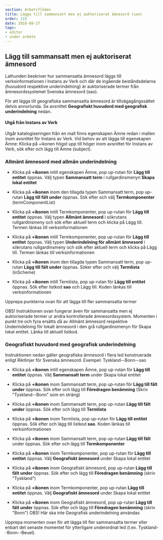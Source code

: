 ```yaml
---
section: Arbetsflöden
title: Lägga till sammansatt men ej auktoriserat ämnesord (sao)
order: 115
date: 2018-08-27
tags:
- editor
- under arbete
---
```


## Lägg till sammansatt men ej auktoriserat ämnesord 

Lathunden beskriver hur sammansatta ämnesord läggs till verksinformationen i Instans av Verk och där de ingående beståndsdelarna (huvudord respektive underindelning) är auktoriserade termer från ämnesordssystemet Svenska ämnesord (sao). 

För att lägga till geografiska sammansatta ämnesord är tillvägagångssättet delvis annorlunda. Se avsnittet **Geografiskt huvudord med geografisk underindelning** nedan.

#### Utgå från Instans av Verk
Utgår katalogiseringen från en mall finns egenskapen Ämne redan i mallen inom avsnittet för Instans av Verk. Vid behov av att lägga till egenskapen Ämne: Klicka på +ikonen högst upp till höger inom avsnittet för Instans av Verk, sök efter och lägg till Ämne (subject).

### Allmänt ämnesord med allmän underindelning

* Klicka på **+ikonen** intill egenskapen Ämne, pop up-rutan för **Lägg till entitet** öppnas. Välj typen **Sammansatt term** i rullgardinsmenyn **Skapa lokal entitet**

* Klicka på **+ikonen** inom den tillagda typen Sammansatt term, pop up-rutan **Lägg till fält under** öppnas. Sök efter och välj **Termkomponenter** (termComponentList)

* Klicka på **+ikonen** intill Termkomponenter, pop up-rutan för **Lägg till entitet** öppnas. Välj typen **Allmänt ämnesord** i sökrutans rullgardinsmeny och sök efter aktuell term och klicka på Lägg till. Termen länkas till verksinformationen

* Klicka på **+ikonen** intill Termkomponenter, pop up-rutan för **Lägg till entitet** öppnas. Välj typen **Underindelning för allmänt ämnesord** i sökrutans rullgardinsmeny och sök efter aktuell term och klicka på Lägg till. Termen länkas till verksinformationen

* Klicka på **+ikonen** inom den tillagda typen Sammansatt term, pop up-rutan **Lägg till fält under** öppnas. Söker efter och välj **Termlista** (inScheme)

* Klicka på **+ikonen** intill Termlista, pop up-rutan för **Lägg till entitet** öppnas. Sök efter listkod **sao** och Lägg till. Koden länkas till verksinformationen

Upprepa punkterna ovan för att lägga till fler sammansatta termer

OBS! Instruktionen ovan fungerar även för sammansatta men ej auktoriserade termer ur andra kontrollerade ämnesordssystem. Momenten i punkt tre och fyra ersätts då av Allmänt ämnesord respektive Underindelning för lokalt ämnesord i den grå rullgardinsmenyn för Skapa lokal entitet. Länka till aktuell listkod.

### Geografiskt huvudord med geografisk underindelning
Instruktionen nedan gäller geografiska ämnesord i flera led konstruerade enligt Riktlinjer för Svenska ämnesord.
Exempel: Tyskland--Bonn--sao

* Klicka på **+ikonen** intill egenskapen Ämne, pop up-rutan för **Lägg till entitet** öppnas. Välj **Sammansatt term** under Skapa lokal entitet

* Klicka på **+ikonen** inom Sammansatt term, pop up-rutan för **Lägg till fält under** öppnas. Sök efter och lägg till **Föredragen benämning** (Skriv "Tyskland--Bonn" som en sträng)

* Klicka på **+ikonen** inom Sammansatt term, pop up-rutan **Lägg till fält under** öppnas. Sök efter och lägg till **Termlista**

* Klicka på **+ikonen** inom Termlista, pop up-rutan för **Lägg till entitet** öppnas. Sök efter och lägg till listkod **sao**. Koden länkas till verksinformationen
    
* Klicka på **+ikonen** inom Sammansatt term, pop up-rutan **Lägg till fält** under öppnas. Sök efter och lägg till **Termkomponenter**

* Klicka på **+ikonen** inom Termkomponenter, pop up-rutan för **Lägg till entitet** öppnas. Välj **Geografiskt ämnesord** under Skapa lokal entitet

* Klicka på **+ikonen** inom Geografiskt ämnesord, pop up-rutan **Lägg till fält under** öppnas. Sök efter och lägg till **Föredragen benämning** (skriv "Tyskland")
    
* Klicka på **+ikonen** inom Termkomponenter, pop up-rutan **Lägg till entitet** öppnas. Välj **Geografiskt ämnesord** under Skapa lokal entitet

* Klicka på **+ikonen** inom Geografiskt ämnesord, pop up-rutan **Lägg till fält under** öppnas. Sök efter och lägg till **Föredragen benämning** (skriv "Bonn") OBS! Här ska inte Geografisk underindelning användas

Upprepa momenten ovan för att lägga till fler sammansatta termer eller enbart det senaste momentet för ytterligare underordnat led (t.ex. Tyskland--Bonn--Beuel). 
